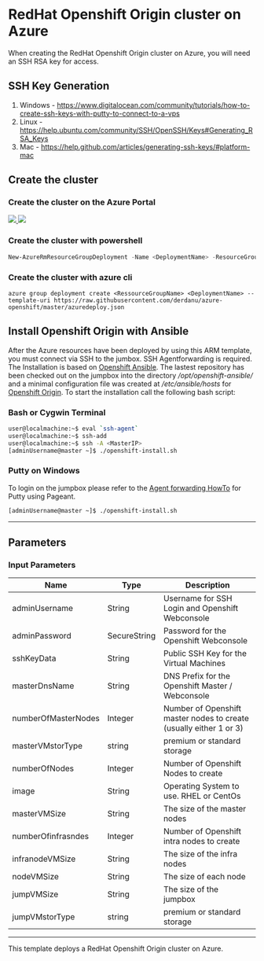 # RedHat Openshift Origin cluster on Azure

When creating the RedHat Openshift Origin cluster on Azure, you will need an SSH RSA key for access. 

## SSH Key Generation

1. Windows - https://www.digitalocean.com/community/tutorials/how-to-create-ssh-keys-with-putty-to-connect-to-a-vps
2. Linux - https://help.ubuntu.com/community/SSH/OpenSSH/Keys#Generating_RSA_Keys
3. Mac - https://help.github.com/articles/generating-ssh-keys/#platform-mac

## Create the cluster
### Create the cluster on the Azure Portal

<a href="https://portal.azure.com/#create/Microsoft.Template/uri/https%3A%2F%2Fraw.githubusercontent.com%2Fderdanu%2Fazure-openshift%2Fmaster%2Fazuredeploy.json" target="_blank">
    <img src="http://azuredeploy.net/deploybutton.png"/>
</a>
<a href="http://armviz.io/#/?load=https%3A%2F%2Fraw.githubusercontent.com%2Fderdanu%2Fazure-openshift%2Fmaster%2Fazuredeploy.json" target="_blank">
    <img src="http://armviz.io/visualizebutton.png"/>
</a>

### Create the cluster with powershell

```powershell
New-AzureRmResourceGroupDeployment -Name <DeploymentName> -ResourceGroupName <RessourceGroupName> -TemplateUri https://raw.githubusercontent.com/derdanu/azure-openshift/master/azuredeploy.json
```

### Create the cluster with azure cli
```
azure group deployment create <RessourceGroupName> <DeploymentName> --template-uri https://raw.githubusercontent.com/derdanu/azure-openshift/master/azuredeploy.json
```

## Install Openshift Origin with Ansible

After the Azure resources have been deployed by using this ARM template, you must connect via SSH to the jumbox. SSH Agentforwarding is required. The Installation is based on [Openshift Ansible](https://github.com/openshift/openshift-ansible). The lastest repository has been checked out on the jumpbox into the directory */opt/openshift-ansible/* and a minimal configuration file was created at */etc/ansible/hosts* for [Openshift Origin](https://github.com/openshift/origin).
To start the installation call the following bash script:

### Bash or Cygwin Terminal

```bash
user@localmachine:~$ eval `ssh-agent`
user@localmachine:~$ ssh-add
user@localmachine:~$ ssh -A <MasterIP>
[adminUsername@master ~]$ ./openshift-install.sh
```

### Putty on Windows

To login on the jumpbox please refer to the [Agent forwarding HowTo](https://github.com/Azure/azure-quickstart-templates/blob/master/101-acs-mesos/docs/SSHKeyManagement.md#key-management-and-agent-forwarding-with-windows-pageant) for Putty using Pageant.

```bash  
[adminUsername@master ~]$ ./openshift-install.sh
```

------

## Parameters
### Input Parameters

| Name| Type           | Description |
| ------------- | ------------- | ------------- |
| adminUsername  | String       | Username for SSH Login and Openshift Webconsole |
|  adminPassword | SecureString | Password for the Openshift Webconsole |
| sshKeyData     | String       | Public SSH Key for the Virtual Machines |
| masterDnsName  | String       | DNS Prefix for the Openshift Master / Webconsole | 
| numberOfMasterNodes  | Integer      | Number of Openshift master nodes to create (usually either 1 or 3) |
| masterVMstorType | string | premium or standard storage |
| numberOfNodes  | Integer      | Number of Openshift Nodes to create |
| image | String | Operating System to use. RHEL or CentOs |
| masterVMSize | String | The size of the master nodes |
| numberOfinfrasndes  | Integer      | Number of Openshift intra nodes to create |
| infranodeVMSize| String | The size of the infra nodes |
| nodeVMSize| String | The size of each node |
| jumpVMSize| String | The size of the jumpbox |
| jumpVMstorType | string | premium or standard storage |

------

This template deploys a RedHat Openshift Origin cluster on Azure.
